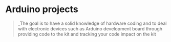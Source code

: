 # Arduino projects
>_The goal is to have a solid knowledge of hardware coding and to deal with electronic devices such as Arduino development board through providing code to the kit and tracking your code impact on the kit 
